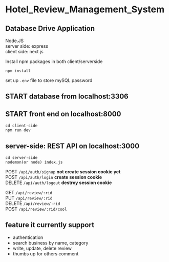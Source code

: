 # Hotel_Review_Management_System
## Database Drive Application
Node.JS  
server side: express  
client side: next.js  

Install npm packages in both client/serverside
```
npm install
```
set up ```.env``` file to store mySQL password

## START database from localhost:3306



## START front end on localhost:8000
```
cd client-side
npm run dev
```


## server-side: REST API on localhost:3000
```
cd server-side
nodemon(or node) index.js
```

POST ```/api/auth/signup```  **not create session cookie yet**  
POST ```/api/auth/login```   **create session cookie**  
DELETE ```/api/auth/logout``` **destroy session cookie**   


GET ```/api/review/:rid```  
PUT ```/api/review/:rid```  
DELETE ```/api/review/:rid```  
POST ```/api/review/:rid/cool```  

## feature it currently support
- authentication
- search business by name, category
- write, update, delete review
- thumbs up for others comment
